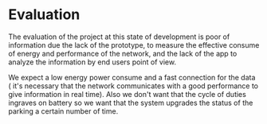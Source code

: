 # Evaluation
The evaluation of the project at this state of development is poor of information due the lack of the prototype, to measure the effective consume of energy and performance of the network, and the lack of the app to analyze the information by end users point of view.

We expect a low energy power consume and a fast connection for the data ( it's necessary that the network communicates with a good performance to give information in real time). Also we don't want that the cycle of duties ingraves on battery so we want that the system upgrades the status of the parking a certain number of time.
